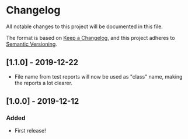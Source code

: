 # Changelog
All notable changes to this project will be documented in this file.

The format is based on [Keep a Changelog](https://keepachangelog.com/en/1.0.0/),
and this project adheres to [Semantic Versioning](https://semver.org/spec/v2.0.0.html).

## [1.1.0] - 2019-12-22
- File name from test reports will now be used as "class" name, making the reports a lot clearer.

## [1.0.0] - 2019-12-12
### Added
- First release!
